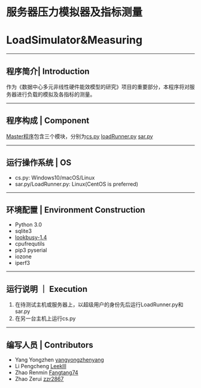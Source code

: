 # 服务器压力模拟器及指标测量
# LoadSimulator&Measuring
- - -
## 程序简介| Introduction
作为《数据中心多元非线性硬件能效模型的研究》项目的重要部分，本程序将对服务器进行负载的模拟及各指标的测量。
- - -
## 程序构成 | Component
[Master程序]包含三个模块，分别为[cs.py] [loadRunner.py] [sar.py]
- - -
## 运行操作系统 | OS
* cs.py: Windows10/macOS/Linux
* sar.py/LoadRunner.py: Linux(CentOS is preferred)
- - -
## 环境配置 | Environment Construction
* Python 3.0
* sqlite3
* [lookbusy-1.4]
* cpufrequtils
* pip3 pyserial
* iozone
* iperf3
- - -
## 运行说明 ｜ Execution
1. 在待测试主机或服务器上，以超级用户的身份先后运行LoadRunner.py和sar.py
2. 在另一台主机上运行cs.py
- - -
## 编写人员 | Contributors
* Yang Yongzhen [yangyongzhenyang][1]
* Li Pengcheng [Leeklll][2]
* Zhao Renmin [Fangtang74][3]
* Zhao Zerui [zzr2867][4]

[1]: https://github.com/yangyongzhenyang
[2]: https://github.com/Leeklll
[3]: https://github.com/Fangtang74
[4]: https://github.com/zzr2867
[lookbusy-1.4]:https://github.com/2018SEUer/LoadSimulator-Measuring/blob/main/Environment%20Construction/lookbusy-1.4.tar
[cs.py]:https://github.com/2018SEUer/LoadSimulator-Measuring/blob/main/Master%20Program/cs.py
[loadRunner.py]:https://github.com/2018SEUer/LoadSimulator-Measuring/blob/main/Master%20Program/loadRunner.py
[sar.py]:https://github.com/2018SEUer/LoadSimulator-Measuring/blob/main/Master%20Program/sar.py
[Master程序]:https://github.com/2018SEUer/LoadSimulator-Measuring/tree/main/Master%20Program/
